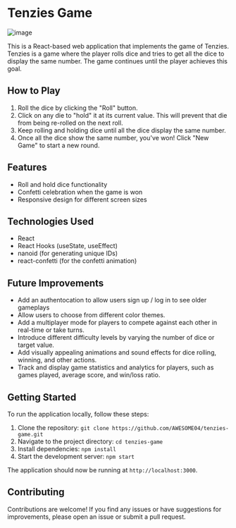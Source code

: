 # Tenzies Game

![image](https://github.com/AWESOME04/tenzies-game/assets/102630199/97321f8d-ca60-4f52-a0fd-58d5c18d325a)

This is a React-based web application that implements the game of Tenzies. Tenzies is a game where the player rolls dice and tries to get all the dice to display the same number. The game continues until the player achieves this goal.

## How to Play

1. Roll the dice by clicking the "Roll" button.
2. Click on any die to "hold" it at its current value. This will prevent that die from being re-rolled on the next roll.
3. Keep rolling and holding dice until all the dice display the same number.
4. Once all the dice show the same number, you've won! Click "New Game" to start a new round.

## Features

- Roll and hold dice functionality
- Confetti celebration when the game is won
- Responsive design for different screen sizes

## Technologies Used

- React
- React Hooks (useState, useEffect)
- nanoid (for generating unique IDs)
- react-confetti (for the confetti animation)

## Future Improvements
- Add an authentocation to allow users sign up / log in to see older gameplays
- Allow users to choose from different color themes.
- Add a multiplayer mode for players to compete against each other in real-time or take turns.
- Introduce different difficulty levels by varying the number of dice or target value.
- Add visually appealing animations and sound effects for dice rolling, winning, and other actions.
- Track and display game statistics and analytics for players, such as games played, average score, and win/loss ratio.

## Getting Started

To run the application locally, follow these steps:

1. Clone the repository: `git clone https://github.com/AWESOME04/tenzies-game.git`
2. Navigate to the project directory: `cd tenzies-game`
3. Install dependencies: `npm install`
4. Start the development server: `npm start`

The application should now be running at `http://localhost:3000`.

## Contributing

Contributions are welcome! If you find any issues or have suggestions for improvements, please open an issue or submit a pull request.
